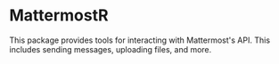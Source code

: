 # MattermostR
 This package provides tools for interacting with Mattermost's API.  This includes sending messages, uploading files, and more.

